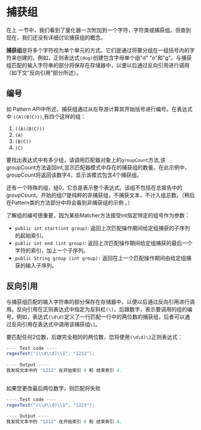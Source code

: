 # 捕获组
在上 一节中，我们看到了量化器一次附加到一个字符，字符类或捕获组。但直到现在，我们还没有详细讨论捕获组的概念。

**捕获组**是将多个字符视为单个单元的方式。它们是通过将要分组在一组括号内的字符来创建的。例如，正则表达式`(dog)`创建包含字母单个组"d" "o"和"g"。与捕获组匹配的输入字符串的部分将保存在存储器中，以便以后通过反向引用进行调用（如下文“反向引用”部分所述）。


## 编号

如 Pattern API中所述，捕获组通过从左导游计算其开始括号进行编号。在表达式中 `((A)(B(C)))`,有四个这样的组：

1. `((A)(B(C)))`
2. `(A)`
3. `(B(C))`
4. `(C)`

要找出表达式中有多少组，请调用匹配器对象上的`groupCount`方法,该groupCount方法返回int,显示匹配器模式中存在的捕获组的数量。在此示例中，groupCount将返回该数字4，显示该模式包含4个捕获组。

还有一个特殊的组，组0，它总是表示整个表达式。该组不包括在总报告中的groupCount。开始的组(?是纯粹的非捕获组，不捕获文本，不计入组总数。（稍后在Pattern类的方法部分中将会看到非捕获组的示例 。）

了解组的编号很重要，因为某些Matcher方法接受int指定特定的组号作为参数：

* `public int start(int group)`: 返回上次匹配操作期间给定组捕获的子序列的起始索引。
* `public int end (int group)`: 返回上次匹配操作期间给定组捕获的最后一个字符的索引，加上一个子序列。
* `public String group (int group):` 返回在上一个匹配操作期间由给定组捕获的输入子序列。

## 反向引用

与捕获组匹配的输入字符串的部分保存在存储器中，以便以后通过反向引用进行调用。反向引用在正则表达式中指定为反斜杠`(\)`，后跟数字，表示要调用的组的编号。例如，表达式`(\d\d)`定义了一行匹配一行中的两位数的捕获组，后者可以通过反向引用在表达式中调用该捕获组`\1`。

要匹配任何2位数，后跟完全相同的两位数，您将使用`(\d\d)\1`正则表达式：
```java
---- Test code ----
regexTest("(\\d\\d)\\1", "1212");
        
---- Output ----
我发现文本中的 "1212" 在开始索引 0 和 结束索引 4.
        
```

如果您更改最后两位数字，则匹配将失败
```java
---- Test code ----
regexTest("(\\d\\d)\\1", "1223");
        
---- Output ----
我发现文本中的 "1212" 在开始索引 0 和 结束索引 4.
        
```